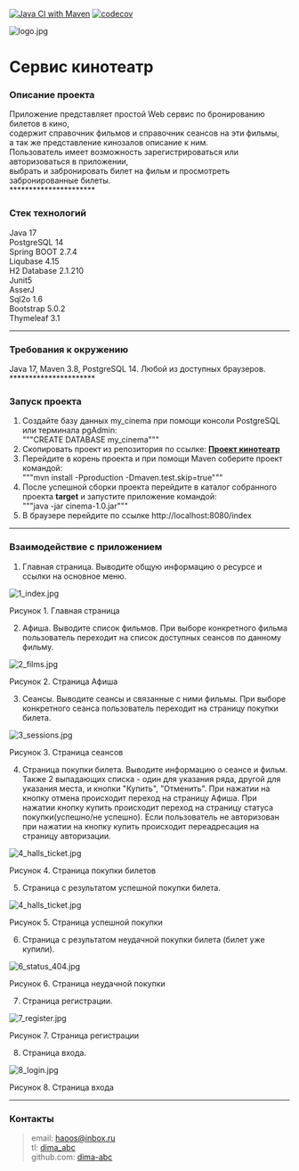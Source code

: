 [![Java CI with Maven](https://github.com/Dima-Stepanov/my_cinema/actions/workflows/maven.yml/badge.svg)](https://github.com/Dima-Stepanov/my_cinema/actions/workflows/maven.yml)
[![codecov](https://codecov.io/gh/Dima-Stepanov/my_cinema/branch/master/graph/badge.svg?token=yommck4YRp)](https://codecov.io/gh/Dima-Stepanov/my_cinema)

<img alt="logo.jpg" src="img/logo.jpg" title="Cinema Monitor"/>

<h1>Сервис кинотеатр</h1>

<h3>Описание проекта</h3>
Приложение представляет простой Web сервис по бронированию билетов в кино, <br>
содержит справочник фильмов и справочник сеансов на эти фильмы, <br>
а так же представление кинозалов описание к ним. <br>
Пользователь имеет возможность зарегистрироваться или авторизоваться в приложении, <br>
выбрать и забронировать билет на фильм и просмотреть забронированные билеты. <br>
**********************
<h3>Стек технологий</h3>
Java 17 <br>
PostgreSQL 14 <br>
Spring BOOT 2.7.4 <br>
Liqubase 4.15 <br>
H2 Database 2.1.210 <br>
Junit5 <br>
AsserJ <br>
Sql2o 1.6 <br>
Bootstrap 5.0.2 <br>
Thymeleaf 3.1 <br>

**********************
<h3>Требования к окружению</h3>
Java 17, Maven 3.8, PostgreSQL 14. Любой из доступных браузеров.
**********************
<h3>Запуск проекта</h3>

1. Создайте базу данных my_cinema при помощи консоли PostgreSQL или терминала pgAdmin:<br>
   """CREATE DATABASE my_cinema"""
2. Скопировать проект из репозитория по ссылке:
   <a href=https://github.com/Dima-Stepanov/my_cinema.git><b>Проект кинотеатр</b></a>
3. Перейдите в корень проекта и при помощи Maven соберите проект командой:<br>
   """mvn install -Pproduction -Dmaven.test.skip=true"""
4. После успешной сборки проекта перейдите в каталог собранного проекта <b>target</b> и запустите приложение
   командой:<br>
   """java -jar cinema-1.0.jar"""
5. В браузере перейдите по ссылке http://localhost:8080/index

**********************

<h3>Взаимодействие с приложением</h3>

1. Главная страница. Выводите общую информацию о ресурсе и ссылки на основное меню. <br>

![1_index.jpg](img%2F1_index.jpg) <br>

Рисунок 1. Главная страница <br>

2. Афиша. Выводите список фильмов. При выборе конкретного фильма пользователь переходит на список доступных сеансов по
   данному фильму. <br>

![2_films.jpg](img%2F2_films.jpg) <br>

Рисунок 2. Страница Афиша <br>

3. Сеансы. Выводите сеансы и связанные с ними фильмы. При выборе конкретного сеанса пользователь переходит на страницу
   покупки билета. <br>

![3_sessions.jpg](img%2F3_sessions.jpg)  <br>

Рисунок 3. Страница сеансов <br>

4. Страница покупки билета. Выводите информацию о сеансе и фильм. Также 2 выпадающих списка - один для указания ряда,
   другой для указания места, и кнопки "Купить", "Отменить".
   При нажатии на кнопку отмена происходит переход на страницу Афиша. 
   При нажатии кнопку купить происходит переход на
   страницу статуса покупки(успешно/не успешно). 
   Если пользователь не авторизован при нажатии на кнопку купить происходит переадресация на страницу авторизации.<br>

![4_halls_ticket.jpg](img%2F4_halls_ticket.jpg) <br>

Рисунок 4. Страница покупки билетов <br>

5. Страница с результатом успешной покупки билета. <br>

![4_halls_ticket.jpg](img%2F4_halls_ticket.jpg) <br>

Рисунок 5. Страница успешной покупки <br>

6. Страница с результатом неудачной покупки билета (билет уже купили). <br>

![6_status_404.jpg](img%2F6_status_404.jpg) <br>

Рисунок 6. Страница неудачной покупки <br>

7. Страница регистрации. <br>

![7_register.jpg](img%2F7_register.jpg) <br>

Рисунок 7. Страница регистрации <br>

8. Страница входа. <br>

![8_login.jpg](img%2F8_login.jpg) <br>

Рисунок 8. Страница входа <br>

**********************

### Контакты

> email: [haoos@inbox.ru](mailto:haoos@inbox.ru) <br>
> tl: [dima_abc](https://t.me/dima_abc) <br>
> github.com: [dima-abc](https://github.com/dima-abc)
